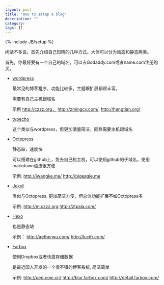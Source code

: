 ```yaml
---
layout: post
title: "How to setup a blog"
description: ""
category: 
tags: []
---
```

{% include JB/setup %}

闲话不多说，首先介绍自己知晓的几种方式，大体可以分为动态和静态两类。

首先，你最好要有一个自己的域名，可以去Godaddy.com或者name.com注册购买。

* [wordpress](http://wordpress.org/)

  最常见的博客程序，功能比较多，主题跟扩展都很丰富。

  需要有自己主机跟域名
  
  示例 http://czzz.org， http://zmingcx.com/, http://hengtian.org/

* [typecho](http://typecho.org/)

  这个类似与wordpress，但更加清量简洁。同样需要主机跟域名

* [Octopress](http://octopress.org)

  静态站，速度快

  可以搭建在github上，免去自己租主机，可以使用github的子域名，使用markdown语法很方便

  示例: http://iwangke.me/  http://bigeagle.me

* [Jekyll](http://jekyllbootstrap.com)

  类似与Octopress, 更加简洁方便，但总体功能扩展不如Octopress多

  示例: http://m.czzz.org  http://ztpala.com/

* [Hexo](http://zespia.tw/hexo/)

  也是静态站

  示例： http://aetherwu.com/   http://lucifr.com/

* [Farbox](http://www.farbox.com)

  使用Dropbox或者快盘存储数据

  是最近国人开发的一个很不错的博客系统, 简洁简单

  示例: http://ued.com.cn/  http://blur.farbox.com/  http://detail.farbox.com/

